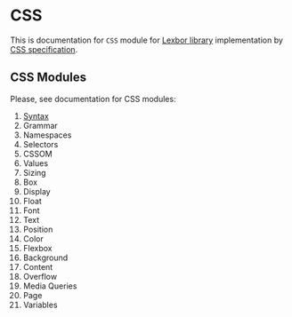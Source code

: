 [name]: CSS
[title]: <> (CSS)
[theme]: document.html
[main_class]: html-module
[refs_deep_max]: 2

# CSS

This is documentation for `CSS` module for [Lexbor library](/) implementation by [CSS specification](https://drafts.csswg.org/).

## CSS Modules

Please, see documentation for CSS modules:

1. [Syntax](docs/lexbor/css/syntax)
2. Grammar
3. Namespaces
4. Selectors
5. CSSOM
6. Values
7. Sizing
8. Box
9. Display
10. Float
11. Font
12. Text
13. Position
14. Color
15. Flexbox
16. Background
17. Content
18. Overflow
19. Media Queries
20. Page
21. Variables